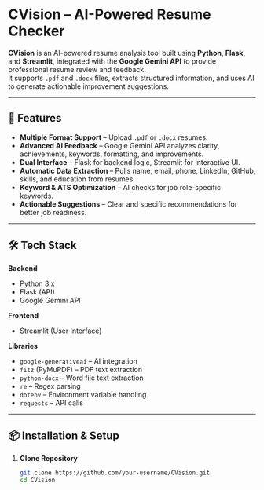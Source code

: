 # CVision – AI-Powered Resume Checker

**CVision** is an AI-powered resume analysis tool built using **Python**, **Flask**, and **Streamlit**, integrated with the **Google Gemini API** to provide professional resume review and feedback.  
It supports `.pdf` and `.docx` files, extracts structured information, and uses AI to generate actionable improvement suggestions.

---

## 🚀 Features
- **Multiple Format Support** – Upload `.pdf` or `.docx` resumes.
- **Advanced AI Feedback** – Google Gemini API analyzes clarity, achievements, keywords, formatting, and improvements.
- **Dual Interface** – Flask for backend logic, Streamlit for interactive UI.
- **Automatic Data Extraction** – Pulls name, email, phone, LinkedIn, GitHub, skills, and education from resumes.
- **Keyword & ATS Optimization** – AI checks for job role-specific keywords.
- **Actionable Suggestions** – Clear and specific recommendations for better job readiness.

---

## 🛠️ Tech Stack
**Backend**
- Python 3.x
- Flask (API)
- Google Gemini API

**Frontend**
- Streamlit (User Interface)

**Libraries**
- `google-generativeai` – AI integration
- `fitz` (PyMuPDF) – PDF text extraction
- `python-docx` – Word file text extraction
- `re` – Regex parsing
- `dotenv` – Environment variable handling
- `requests` – API calls

---

## 📦 Installation & Setup

1. **Clone Repository**
   ```bash
   git clone https://github.com/your-username/CVision.git
   cd CVision
